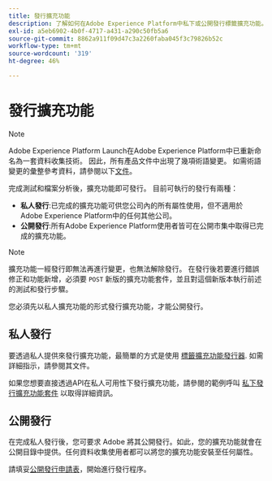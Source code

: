 ```yaml
---
title: 發行擴充功能
description: 了解如何在Adobe Experience Platform中私下或公開發行標籤擴充功能。
exl-id: a5eb6902-4b0f-4717-a431-a290c50fb5a6
source-git-commit: 8862a911f09d47c3a2260faba045f3c79826b52c
workflow-type: tm+mt
source-wordcount: '319'
ht-degree: 46%

---
```


# 發行擴充功能

>[!NOTE]
>
>Adobe Experience Platform Launch在Adobe Experience Platform中已重新命名為一套資料收集技術。 因此，所有產品文件中出現了幾項術語變更。 如需術語變更的彙整參考資料，請參閱以下[文件](../../term-updates.md)。

完成測試和檔案分析後，擴充功能即可發行。 目前可執行的發行有兩種：

- **私人發行**:已完成的擴充功能可供您公司內的所有屬性使用，但不適用於Adobe Experience Platform中的任何其他公司。
- **公開發行**:所有Adobe Experience Platform使用者皆可在公開市集中取得已完成的擴充功能。

>[!NOTE]
>
>擴充功能一經發行即無法再進行變更，也無法解除發行。  在發行後若要進行錯誤修正和功能新增，必須要 `POST` 新版的擴充功能套件，並且對這個新版本執行前述的測試和發行步驟。

您必須先以私人擴充功能的形式發行擴充功能，才能公開發行。

## 私人發行

要透過私人提供來發行擴充功能，最簡單的方式是使用 [標籤擴充功能發行器](https://www.npmjs.com/package/@adobe/reactor-releaser). 如需詳細指示，請參閱其文件。

如果您想要直接透過API在私人可用性下發行擴充功能，請參閱的範例呼叫 [私下發行擴充功能套件](https://developer.adobelaunch.com/api/reference/1.0/extension_packages/release_private/) 以取得詳細資訊。

## 公開發行

在完成私人發行後，您可要求 Adobe 將其公開發行。如此，您的擴充功能就會在公開目錄中提供。任何資料收集使用者都可以將您的擴充功能安裝至任何屬性。

請填妥[公開發行申請表](https://experiencecloudpanel.adobe.com/c/r/DCExtensionReleaseRequest)，開始進行發行程序。

